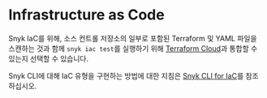 # Infrastructure as Code

Snyk IaC를 위해, 소스 컨트롤 저장소의 일부로 포함된 Terraform 및 YAML 파일을 스캔하는 것과 함께 `snyk iac test`를 실행하기 위해 [Terraform Cloud](../../../scm-ide-and-ci-cd-integrations/snyk-ci-cd-integrations/terraform-cloud-integration-for-snyk-iac-using-run-tasks/how-to-use-the-terraform-cloud-integration-for-iac.md)과 통합할 수 있는지 선택할 수 있습니다.

Snyk CLI에 대해 IaC 유형을 구현하는 방법에 대한 지침은 [Snyk CLI for IaC](../../../snyk-cli/scan-and-maintain-projects-using-the-cli/snyk-cli-for-iac/)를 참조하십시오.